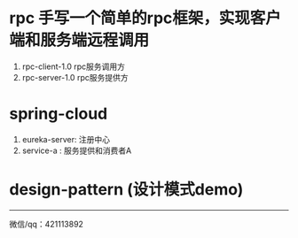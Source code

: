 # rpc 手写一个简单的rpc框架，实现客户端和服务端远程调用
1. rpc-client-1.0 rpc服务调用方
2. rpc-server-1.0 rpc服务提供方
# spring-cloud
1. eureka-server: 注册中心
2. service-a : 服务提供和消费者A

# design-pattern (设计模式demo)




**********
微信/qq：421113892